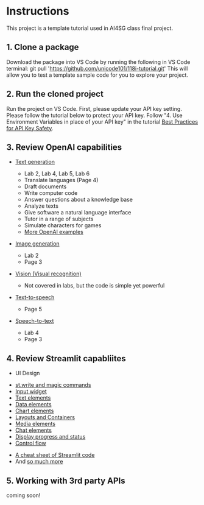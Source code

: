 # Instructions
This project is a template tutorial used in AI4SG class final project.

## 1. Clone a package 
Download the package into VS Code by running the following in VS Code terminal:
git pull 'https://github.com/unicode101/118i-tutorial.git'
This will allow you to test a template sample code for you to explore your project.

## 2. Run the cloned project 
Run the project on VS Code. First, please update your API key setting. Please follow the tutorial below to protect your API key. 
Follow "4. Use Environment Variables in place of your API key" in the tutorial [Best Practices for API Key Safety](https://help.openai.com/en/articles/5112595-best-practices-for-api-key-safety).

## 3. Review OpenAI capabilities
* [Text generation](https://platform.openai.com/docs/guides/text-generation)
    - Lab 2, Lab 4, Lab 5, Lab 6
    - Translate languages (Page 4)
    - Draft documents
    - Write computer code
    - Answer questions about a knowledge base
    - Analyze texts
    - Give software a natural language interface
    - Tutor in a range of subjects
    - Simulate characters for games
    - [More OpenAI examples](https://platform.openai.com/examples) 

* [Image generation](https://platform.openai.com/docs/guides/images)
    - Lab 2
    - Page 3

* [Vision (Visual recognition)](https://platform.openai.com/docs/guides/vision)
    - Not covered in labs, but the code is simple yet powerful

* [Text-to-speech](https://platform.openai.com/docs/guides/text-to-speech)
    - Page 5

* [Speech-to-text](https://platform.openai.com/docs/guides/speech-to-text)
    - Lab 4
    - Page 3

## 4. Review Streamlit capabliites
* UI Design
 - [st.write and magic commands](https://docs.streamlit.io/library/api-reference/write-magic)
 - [Input widget](https://docs.streamlit.io/library/api-reference/widgets)
 - [Text elements](https://docs.streamlit.io/library/api-reference/text)
 - [Data elements](https://docs.streamlit.io/library/api-reference/data)
 - [Chart elements](https://docs.streamlit.io/library/api-reference/charts)
 - [Layouts and Containers](https://docs.streamlit.io/library/api-reference/layout)
 - [Media elements](https://docs.streamlit.io/library/api-reference/media)
 - [Chat elements](https://docs.streamlit.io/library/api-reference/chat)
 - [Display progress and status](https://docs.streamlit.io/library/api-reference/status)
 - [Control flow](https://docs.streamlit.io/library/api-reference/control-flow)
* [A cheat sheet of Streamlit code](https://docs.streamlit.io/library/cheatsheet) 
* And [so much more](https://docs.streamlit.io/get-started)

## 5. Working with 3rd party APIs
coming soon!